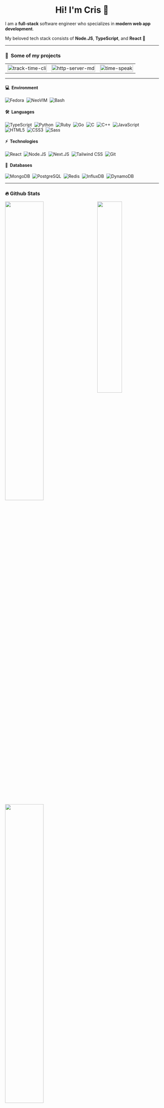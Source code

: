 <h1 align='center'>
  Hi! I'm Cris 🧙
</h1>

I am a **full-stack** software engineer who specializes in **modern web app development**.

My beloved tech stack consists of **Node.JS**, **TypeScript**, and **React** 🚀

---

### 📘 &nbsp;Some of my projects

<table>
  <tr>
    <td align="center">
      <a href="https://github.com/f3rno64/track-time-cli">
        <img width="100%" src="https://denvercoder1-github-readme-stats.vercel.app/api/pin?username=f3rno64&repo=track-time-cli&theme=tokyonight&hide_border=true&show_icons=true" alt="track-time-cli">
      </a>
    </td>
    <td align="center">
      <a href="https://github.com/f3rno64/http-server-md">
        <img width="100%" src="https://denvercoder1-github-readme-stats.vercel.app/api/pin?username=f3rno64&repo=http-server-md&theme=tokyonight&hide_border=true&show_icons=true" alt="http-server-md">
      </a>
    </td>
    <td align="center">
      <a href="https://github.com/f3rno64/time-speak">
        <img width="100%" src="https://denvercoder1-github-readme-stats.vercel.app/api/pin?username=f3rno64&repo=time-speak&theme=tokyonight&hide_border=true&show_icons=true" alt="time-speak">
      </a>
    </td>
  </tr>
</table>

---

#### 💻 &nbsp;Environment

![Fedora](https://img.shields.io/badge/-Fedora-05122A?style=flat&logo=fedora)&nbsp;
![NeoVIM](https://img.shields.io/badge/-NeoVIM-05122A?style=flat&logo=neovim)&nbsp;
![Bash](https://img.shields.io/badge/-Bash-05122A?style=flat&logo=GNU%20Bash)&nbsp;

#### 🛠 &nbsp;Languages

![TypeScript](https://img.shields.io/badge/-TypeScript-05122A?style=flat&logo=typescript)&nbsp;
![Python](https://img.shields.io/badge/-Python-05122A?style=flat&logo=python)&nbsp;
![Ruby](https://img.shields.io/badge/-Ruby-05122A?style=flat&logo=ruby)&nbsp;
![Go](https://img.shields.io/badge/-Go-05122A?style=flat&logo=go)&nbsp;
![C](https://img.shields.io/badge/-C-05122A?style=flat&logo=c)&nbsp;
![C++](https://img.shields.io/badge/-C++-05122A?style=flat&logo=c++)&nbsp;
![JavaScript](https://img.shields.io/badge/-JavaScript-05122A?style=flat&logo=javascript)&nbsp;
![HTML5](https://img.shields.io/badge/-HTML5-05122A?style=flat&logo=HTML5)&nbsp;
![CSS3](https://img.shields.io/badge/-CSS3-05122A?style=flat&logo=CSS3&logoColor=1572B6)&nbsp;
![Sass](https://img.shields.io/badge/-Sass-05122A?style=flat&logo=Sass&logoColor=1572B6)&nbsp;

#### ⚡ &nbsp;Technologies

![React](https://img.shields.io/badge/-React-05122A?style=flat&logo=react)&nbsp;
![Node.JS](https://img.shields.io/badge/-Node.JS-05122A?style=flat&logo=Node.js)&nbsp;
![Next.JS](https://img.shields.io/badge/-Next.JS-05122A?style=flat&logo=Next.js)&nbsp;
![Tailwind CSS](https://img.shields.io/badge/-Tailwind%20CSS-05122A?style=flat&logo=tailwindcss)&nbsp;
![Git](https://img.shields.io/badge/-Git-05122A?style=flat&logo=git)&nbsp;

#### 💾 &nbsp;Databases

![MongoDB](https://img.shields.io/badge/-MongoDB-05122A?style=flat&logo=mongodb)&nbsp;
![PostgreSQL](https://img.shields.io/badge/-PostgreSQL-05122A?style=flat&logo=postgresql)&nbsp;
![Redis](https://img.shields.io/badge/-Redis-05122A?style=flat&logo=redis)&nbsp;
![InfluxDB](https://img.shields.io/badge/-InfluxDB-05122A?style=flat&logo=influxdb)&nbsp;
![DynamoDB](https://img.shields.io/badge/-DynamoDB-05122A?style=flat&logo=dynamodb)&nbsp;

---

### 🔥 Github Stats

<a href="https://github.com/f3rno64"><img align="right" width="40%" src="https://github-readme-stats.vercel.app/api/top-langs/?username=f3rno64&theme=tokyonight&hide_border=true"></a>
<a href="https://github.com/f3rno64"><img width="50%" src="https://github-profile-summary-cards.vercel.app/api/cards/profile-details?username=f3rno64&theme=tokyonight&hide_border=true"></a>
<br />
<br />
<a href="https://github.com/f3rno64"><img width="50%" src="https://github-readme-streak-stats.herokuapp.com/?user=f3rno64&theme=tokyonight&hide_border=true"></a>
